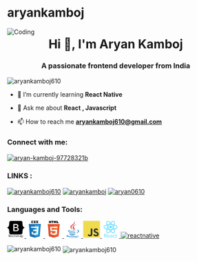 # aryankamboj
<img align="right" alt="Coding" width="1000" src="https://wallpaperaccess.com/full/7167569.png">
<h1 align="center">Hi 👋, I'm Aryan Kamboj</h1>
<h3 align="center">A passionate frontend developer from India</h3>
<!-- <img align="right" alt="Coding" width="400" src="https://wallpaperaccess.com/full/7167569.png"> -->

<p align="left"> <img src="https://komarev.com/ghpvc/?username=aryankamboj610&label=Profile%20views&color=0e75b6&style=flat" alt="aryankamboj610" /> </p>

- 🌱 I’m currently learning **React Native**

- 💬 Ask me about **React , Javascript**

- 📫 How to reach me **aryankamboj610@gmail.com**

<h3 align="left">Connect with me:</h3>
<p align="left">
<a href="https://linkedin.com/in/aryan-kamboj-97728321b" target="blank"><img align="center" src="https://raw.githubusercontent.com/rahuldkjain/github-profile-readme-generator/master/src/images/icons/Social/linked-in-alt.svg" alt="aryan-kamboj-97728321b" height="30" width="40" /></a>
</p>

<h3 align="left">LINKS :</h3>
<p align="left">
<a href="https://www.hackerrank.com/aryankamboj610" target="blank"><img align="center" src="https://raw.githubusercontent.com/rahuldkjain/github-profile-readme-generator/master/src/images/icons/Social/hackerrank.svg" alt="aryankamboj610" height="30" width="40" /></a>
<a href="https://www.leetcode.com/aryankamboj" target="blank"><img align="center" src="https://raw.githubusercontent.com/rahuldkjain/github-profile-readme-generator/master/src/images/icons/Social/leet-code.svg" alt="aryankamboj" height="30" width="40" /></a>
<a href="https://auth.geeksforgeeks.org/user/aryan0610" target="blank"><img align="center" src="https://raw.githubusercontent.com/rahuldkjain/github-profile-readme-generator/master/src/images/icons/Social/geeks-for-geeks.svg" alt="aryan0610" height="30" width="40" /></a>
</p>

<h3 align="left">Languages and Tools:</h3>
<p align="left"> <a href="https://getbootstrap.com" target="_blank" rel="noreferrer"> <img src="https://raw.githubusercontent.com/devicons/devicon/master/icons/bootstrap/bootstrap-plain-wordmark.svg" alt="bootstrap" width="40" height="40"/> </a> <a href="https://www.w3schools.com/css/" target="_blank" rel="noreferrer"> <img src="https://raw.githubusercontent.com/devicons/devicon/master/icons/css3/css3-original-wordmark.svg" alt="css3" width="40" height="40"/> </a> <a href="https://www.w3.org/html/" target="_blank" rel="noreferrer"> <img src="https://raw.githubusercontent.com/devicons/devicon/master/icons/html5/html5-original-wordmark.svg" alt="html5" width="40" height="40"/> </a> <a href="https://www.java.com" target="_blank" rel="noreferrer"> <img src="https://raw.githubusercontent.com/devicons/devicon/master/icons/java/java-original.svg" alt="java" width="40" height="40"/> </a> <a href="https://developer.mozilla.org/en-US/docs/Web/JavaScript" target="_blank" rel="noreferrer"> <img src="https://raw.githubusercontent.com/devicons/devicon/master/icons/javascript/javascript-original.svg" alt="javascript" width="40" height="40"/> </a> <a href="https://reactjs.org/" target="_blank" rel="noreferrer"> <img src="https://raw.githubusercontent.com/devicons/devicon/master/icons/react/react-original-wordmark.svg" alt="react" width="40" height="40"/> </a> <a href="https://reactnative.dev/" target="_blank" rel="noreferrer"> <img src="https://reactnative.dev/img/header_logo.svg" alt="reactnative" width="40" height="40"/> </a> </p>

<p><img align="left" src="https://github-readme-stats.vercel.app/api/top-langs?username=aryankamboj610&show_icons=true&locale=en&layout=compact" alt="aryankamboj610" /></p>

<p>&nbsp;<img align="center" src="https://github-readme-stats.vercel.app/api?username=aryankamboj610&show_icons=true&locale=en" alt="aryankamboj610" /></p>
